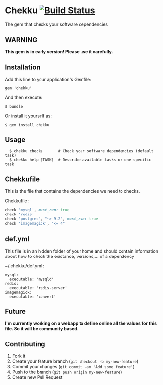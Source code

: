 # Chekku [![Build Status](https://secure.travis-ci.org/ys/chekku.png)](http://travis-ci.org/ys/chekku)
The gem that checks your software dependencies

## WARNING

**This gem is in early version! Please use it carefully.**

## Installation

Add this line to your application's Gemfile:

    gem 'chekku'

And then execute:

    $ bundle

Or install it yourself as:

    $ gem install chekku

## Usage

```
  $ chekku checks       # Check your software dependencies (default task)
  $ chekku help [TASK]  # Describe available tasks or one specific task
```

## Chekkufile

This is the file that contains the dependencies we need to checks.

Chekkufile :

```ruby
check 'mysql', must_run: true
check 'redis'
check 'postgres', "~> 9.2", must_run: true
check 'imagemagick', "<= 4"
```

## def.yml

This file is in an hidden folder of your home and should contain information about how to check the existance, versions,... of a dependency

~/.chekku/def.yml :

```
mysql:
  executable: 'mysqld'
redis:
  executable: 'redis-server'
imagemagick:
  executable: 'convert'
```


## Future

**I'm currently working on a webapp to define online all the values for this file. So it will be community based.**


## Contributing

1. Fork it
2. Create your feature branch (`git checkout -b my-new-feature`)
3. Commit your changes (`git commit -am 'Add some feature'`)
4. Push to the branch (`git push origin my-new-feature`)
5. Create new Pull Request
